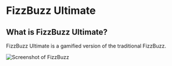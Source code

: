 # FizzBuzz Ultimate

## What is FizzBuzz Ultimate?

FizzBuzz Ultimate is a gamified version of the traditional FizzBuzz.

![Screenshot of FizzBuzz]("fizz-buzz.png")
